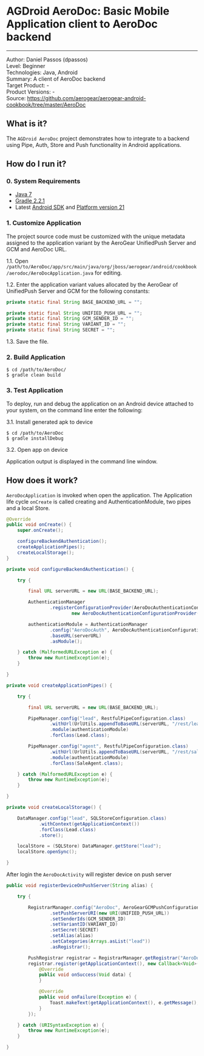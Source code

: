 # AGDroid AeroDoc: Basic Mobile Application client to AeroDoc backend
---------
Author: Daniel Passos (dpassos)   
Level: Beginner   
Technologies: Java, Android   
Summary: A client of AeroDoc backend   
Target Product: -   
Product Versions: -   
Source: https://github.com/aerogear/aerogear-android-cookbook/tree/master/AeroDoc   

## What is it?

The ```AGDroid AeroDoc``` project demonstrates how to integrate to a backend using Pipe, Auth, Store and Push functionality in Android applications.

## How do I run it?

### 0. System Requirements

* [Java 7](http://www.oracle.com/technetwork/java/javase/downloads/index.html)
* [Gradle 2.2.1](http://www.gradle.org/)
* Latest [Android SDK](https://developer.android.com/sdk/index.html) and [Platform version 21](http://developer.android.com/tools/revisions/platforms.html)

### 1. Customize Application

The project source code must be customized with the unique metadata assigned to the application variant by the AeroGear UnifiedPush Server and GCM and AeroDoc URL. 

1.1. Open ```/path/to/AeroDoc/app/src/main/java/org/jboss/aerogear/android/cookbook/aerodoc/AeroDocApplication.java``` for editing.

1.2. Enter the application variant values allocated by the AeroGear of UnifiedPush Server and GCM for the following constants:

```java
private static final String BASE_BACKEND_URL = "";

private static final String UNIFIED_PUSH_URL = "";
private static final String GCM_SENDER_ID = "";
private static final String VARIANT_ID = "";
private static final String SECRET = "";
```
1.3. Save the file.

### 2. Build Application

```shell
$ cd /path/to/AeroDoc/
$ gradle clean build
```

### 3. Test Application

To deploy, run and debug the application on an Android device attached to your system, on the command line enter the following:

3.1. Install generated apk to device

```shell
$ cd /path/to/AeroDoc
$ gradle installDebug
```

3.2. Open app on device

Application output is displayed in the command line window.

## How does it work?

```AeroDocApplication``` is invoked when open the application. The Application life cycle ```onCreate``` is called creating and AuthenticationModule, two pipes and a local Store.

```java
@Override
public void onCreate() {
    super.onCreate();

    configureBackendAuthentication();
    createApplicationPipes();
    createLocalStorage();
}

private void configureBackendAuthentication() {

    try {

        final URL serverURL = new URL(BASE_BACKEND_URL);

        AuthenticationManager
                .registerConfigurationProvider(AeroDocAuthenticationConfiguration.class,
                        new AeroDocAuthenticationConfigurationProvider());

        authenticationModule = AuthenticationManager
                .config("AeroDocAuth", AeroDocAuthenticationConfiguration.class)
                .baseURL(serverURL)
                .asModule();

    } catch (MalformedURLException e) {
        throw new RuntimeException(e);
    }

}

private void createApplicationPipes() {

    try {

        final URL serverURL = new URL(BASE_BACKEND_URL);

        PipeManager.config("lead", RestfulPipeConfiguration.class)
                .withUrl(UrlUtils.appendToBaseURL(serverURL, "/rest/leads"))
                .module(authenticationModule)
                .forClass(Lead.class);

        PipeManager.config("agent", RestfulPipeConfiguration.class)
                .withUrl(UrlUtils.appendToBaseURL(serverURL, "/rest/saleagents"))
                .module(authenticationModule)
                .forClass(SaleAgent.class);

    } catch (MalformedURLException e) {
        throw new RuntimeException(e);
    }

}

private void createLocalStorage() {

    DataManager.config("lead", SQLStoreConfiguration.class)
            .withContext(getApplicationContext())
            .forClass(Lead.class)
            .store();

    localStore = (SQLStore) DataManager.getStore("lead");
    localStore.openSync();

}
```

After login the ```AeroDocActivity``` will register device on push server

```java
public void registerDeviceOnPushServer(String alias) {

    try {

        RegistrarManager.config("AeroDoc", AeroGearGCMPushConfiguration.class)
                .setPushServerURI(new URI(UNIFIED_PUSH_URL))
                .setSenderIds(GCM_SENDER_ID)
                .setVariantID(VARIANT_ID)
                .setSecret(SECRET)
                .setAlias(alias)
                .setCategories(Arrays.asList("lead"))
                .asRegistrar();

        PushRegistrar registrar = RegistrarManager.getRegistrar("AeroDoc");
        registrar.register(getApplicationContext(), new Callback<Void>() {
            @Override
            public void onSuccess(Void data) {
            }

            @Override
            public void onFailure(Exception e) {
                Toast.makeText(getApplicationContext(), e.getMessage(), Toast.LENGTH_SHORT).show();
            }
        });

    } catch (URISyntaxException e) {
        throw new RuntimeException(e);
    }

}
```
